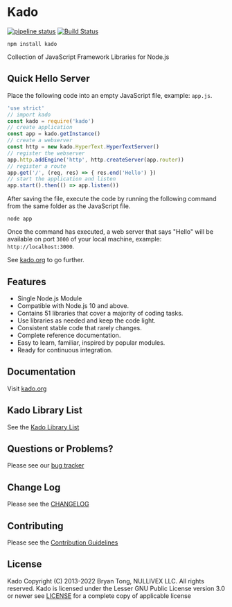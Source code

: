 # Kado
[![pipeline status](https://git.nullivex.com/kado/kado/badges/master/pipeline.svg)](https://git.nullivex.com/kado/kado/commits/4.x)
[![Build Status](https://travis-ci.org/KadoOrg/kado.svg?branch=master)](https://travis-ci.org/KadoOrg/kado)
```
npm install kado
```

Collection of JavaScript Framework Libraries for Node.js

## Quick Hello Server

Place the following code into an empty JavaScript file, example: `app.js`.
```js
'use strict'
// import kado
const kado = require('kado')
// create application
const app = kado.getInstance()
// create a webserver
const http = new kado.HyperText.HyperTextServer()
// register the webserver
app.http.addEngine('http', http.createServer(app.router))
// register a route
app.get('/', (req, res) => { res.end('Hello') })
// start the application and listen
app.start().then(() => app.listen())
```
After saving the file, execute the code by running the following command from
the same folder as the JavaScript file.
```
node app
```
Once the command has executed, a web server that says "Hello" will be available
on port `3000` of your local machine, example: `http://localhost:3000`.

See [kado.org](https://kado.org/guide/getting-started/) to go further.

## Features

* Single Node.js Module
* Compatible with Node.js 10 and above.
* Contains 51 libraries that cover a majority of coding tasks.
* Use libraries as needed and keep the code light.
* Consistent stable code that rarely changes.
* Complete reference documentation.
* Easy to learn, familiar, inspired by popular modules.
* Ready for continuous integration.

## Documentation

Visit [kado.org](https://kado.org)

## Kado Library List

See the [Kado Library List](https://kado.org/info/library-list/)

## Questions or Problems?

Please see our [bug tracker](https://git.nullivex.com/kado/kado/issues)

## Change Log

Please see the [CHANGELOG](https://kado.org/info/changelog/)

## Contributing

Please see the [Contribution Guidelines](https://kado.org/info/contributing/)

## License
Kado Copyright (C) 2013-2022 Bryan Tong, NULLIVEX LLC. All rights reserved. Kado
is licensed under the Lesser GNU Public License version 3.0 or newer see
[LICENSE](https://kado.org/info/license/) for a complete copy of applicable license
